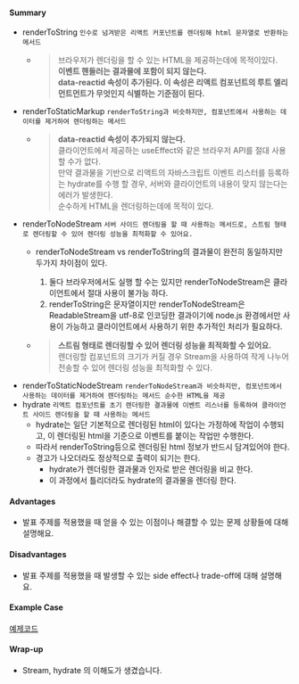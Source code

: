 #### Summary
- renderToString ```인수로 넘겨받은 리액트 커포넌트를 렌더링해 html 문자열로 반환하는 메서드```
  - > 브라우저가 렌더링을 할 수 있는 HTML을 제공하는데에 목적이있다.<br>**이벤트 핸들러는 결과물에 포함이 되지 않는다.**<br>**data-reactid 속성이 추가된다. 이 속성은 리액트 컴포넌트의 루트 엘리먼트먼트가 무엇인지 식별하는 기준점이 된다.**
- renderToStaticMarkup ```renderToString과 비슷하지만, 컴포넌트에서 사용하는 데이터를 제거하여 렌더링하는 메서드```
  - > **data-reactid 속성이 추가되지 않는다.**<br>클라이언트에서 제공하는 useEffect와 같은 브라우저 API를 절대 사용할 수가 없다.<br>만약 결과물을 기반으로 리액트의 자바스크립트 이벤트 리스터를 등록하는 hydrate를 수행 할 경우, 서버와 클라이언트의 내용이 맞지 않는다는 에러가 발생한다.<br>순수하게 HTML을 렌더링하는데에 목적이 있다.
- renderToNodeStream ```서버 사이드 렌더링을 할 때 사용하는 메서드로, 스트림 형태로 렌더링할 수 있어 렌더링 성능을 최적화할 수 있어요.```
  - renderToNodeStream vs renderToString의 결과물이 완전히 동일하지만 두가지 차이점이 있다.
    1. 둘다 브라우저에서도 실행 할 수는 있지만 renderToNodeStream은 클라이언트에서 절대 사용이 불가능 하다.
    2. renderToString은 문자열이지만 renderToNodeStream은 ReadableStream을 utf-8로 인코딩한 결과이기에 node.js 환경에서만 사용이 가능하고 클라이언트에서 사용하기 위한 추가적인 처리가 필요하다.
    
  - > **스트림 형태로 렌더링할 수 있어 렌더링 성능을 최적화할 수 있어요.**<br>렌더링할 컴포넌트의 크기가 커질 경우 Stream을 사용하여 작게 나누어 전송할 수 있어 렌더링 성능을 최적화할 수 있다.
- renderToStaticNodeStream ```renderToNodeStream과 비슷하지만, 컴포넌트에서 사용하는 데이터를 제거하여 렌더링하는 메서드 순수한 HTML을 제공```
- hydrate ```리액트 컴포넌트를 초기 렌더링한 결과물에 이벤트 리스너를 등록하여 클라이언트 사이드 렌더링을 할 때 사용하는 메서드```
  - hydrate는 일단 기본적으로 렌더링된 html이 있다는 가정하에 작업이 수행되고, 이 렌더링된 html을 기준으로 이벤트를 붙이는 작업만 수행한다.
  - 따라서 renderToString등으로 렌더링된 html 정보가 반드시 담겨있어야 한다.
  - 경고가 나오더라도 정상적으로 출력이 되기는 한다.
    - hydrate가 렌더링한 결과물과 인자로 받은 렌더링을 비교 한다.
    - 이 과정에서 틀리더라도 hydrate의 결과물을 렌더링 한다.

#### Advantages
- 발표 주제를 적용했을 때 얻을 수 있는 이점이나 해결할 수 있는 문제 상황들에 대해 설명해요.

#### Disadvantages
- 발표 주제를 적용했을 때 발생할 수 있는 side effect나 trade-off에 대해 설명해요.

#### Example Case
[예제코드](https://github.com/wikibook/react-deep-dive-example/tree/main/chapter4)

#### Wrap-up
- Stream, hydrate 의 이해도가 생겼습니다.
